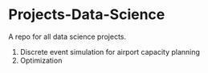 # Projects-Data-Science

A repo for all data science projects.

1. Discrete event simulation for airport capacity planning
2. Optimization
